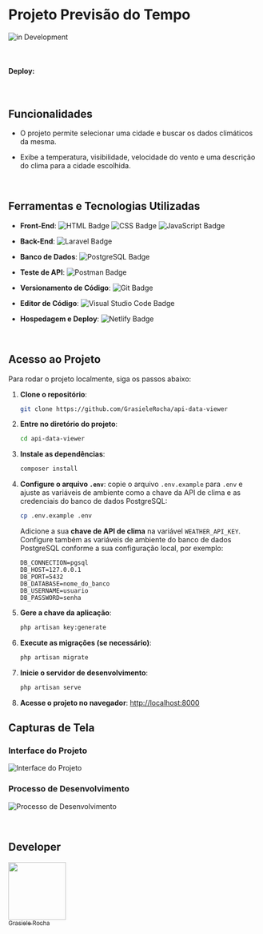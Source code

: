 # Projeto Previsão do Tempo
![in Development](https://img.shields.io/badge/Grasiele%20-%20Rocha-green) 


<br>

#### Deploy: 
<br>


## Funcionalidades

- O projeto permite selecionar uma cidade e buscar os dados climáticos da mesma.
- Exibe a temperatura, visibilidade, velocidade do vento e uma descrição do clima para a cidade escolhida.

  <br>

## Ferramentas e Tecnologias Utilizadas




- **Front-End**: ![HTML Badge](https://img.shields.io/badge/HTML-E34F26?style=for-the-badge&logo=html5&logoColor=white) ![CSS Badge](https://img.shields.io/badge/CSS-1572B6?style=for-the-badge&logo=css3&logoColor=white) ![JavaScript Badge](https://img.shields.io/badge/JavaScript-F7DF1E?style=for-the-badge&logo=javascript&logoColor=black)

- **Back-End**: ![Laravel Badge](https://img.shields.io/badge/Laravel-EF3E30?style=for-the-badge&logo=laravel&logoColor=white) 

- **Banco de Dados**: ![PostgreSQL Badge](https://img.shields.io/badge/PostgreSQL-336791?style=for-the-badge&logo=postgresql&logoColor=white) 

- **Teste de API**: ![Postman Badge](https://img.shields.io/badge/Postman-FF6C37?style=for-the-badge&logo=postman&logoColor=white) 

- **Versionamento de Código**: ![Git Badge](https://img.shields.io/badge/Git-F05032?style=for-the-badge&logo=git&logoColor=white) 

- **Editor de Código**: ![Visual Studio Code Badge](https://img.shields.io/badge/Visual%20Studio%20Code-007ACC?style=for-the-badge&logo=visual-studio-code&logoColor=white) 

- **Hospedagem e Deploy**: ![Netlify Badge](https://img.shields.io/badge/Netlify-00C7B7?style=for-the-badge&logo=netlify&logoColor=white) 

    <br>

## Acesso ao Projeto

Para rodar o projeto localmente, siga os passos abaixo:

1. **Clone o repositório**:
   ```bash
   git clone https://github.com/GrasieleRocha/api-data-viewer
   ```

2. **Entre no diretório do projeto**:
   ```bash
   cd api-data-viewer
   ```

3. **Instale as dependências**:
   ```bash
   composer install
   ```

4. **Configure o arquivo `.env`**: copie o arquivo `.env.example` para `.env` e ajuste as variáveis de ambiente como a chave da API de clima e as credenciais do banco de dados PostgreSQL:
   ```bash
   cp .env.example .env
   ```

   Adicione a sua **chave de API de clima** na variável `WEATHER_API_KEY`.
   Configure também as variáveis de ambiente do banco de dados PostgreSQL conforme a sua configuração local, por exemplo:
     ```
     DB_CONNECTION=pgsql
     DB_HOST=127.0.0.1
     DB_PORT=5432
     DB_DATABASE=nome_do_banco
     DB_USERNAME=usuario
     DB_PASSWORD=senha
     ```

5. **Gere a chave da aplicação**:
   ```bash
   php artisan key:generate
   ```

6. **Execute as migrações (se necessário)**:
   ```bash
   php artisan migrate
   ```

7. **Inicie o servidor de desenvolvimento**:
   ```bash
   php artisan serve
   ```

8. **Acesse o projeto no navegador**:
   [http://localhost:8000](http://localhost:8000)



## Capturas de Tela

### Interface do Projeto
![Interface do Projeto](link_para_imagem_da_interface)


### Processo de Desenvolvimento
![Processo de Desenvolvimento](link_para_imagem_do_processo_de_desenvolvimento)


<br>

## Developer

[<img src="https://avatars.githubusercontent.com/u/104076058?v=4" width=115><br><sub>Grasiele Rocha</sub>](https://github.com/GrasieleRocha) 
